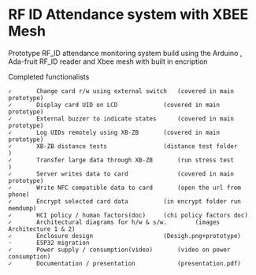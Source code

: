 # RF ID Attendance system with XBEE Mesh
Prototype RF_ID attendance monitoring  system build using the  Arduino , 
Ada-fruit RF_ID reader and Xbee mesh with built in encription

Completed functionalists 

	✓		Change card r/w using external switch	(covered in main prototype)	
	✓		Display card UID on LCD				(covered in main prototype)	
	✓		External buzzer to indicate states		(covered in main prototype)
	✓		Log UIDs remotely using XB-ZB		(covered in main prototype)
	✓		XB-ZB distance tests				(distance test folder		)		
	✓		Transfer large data through XB-ZB		(run stress test 			)
	✓		Server writes data to card				(covered in main prototype)		
	✓		Write NFC compatible data to card		(open the url from phone)
	✓		Encrypt selected card data			(in encrypt folder run memdump)		
	✓		HCI policy / human factors(doc)		(chi policy factors doc)	
	✓		Architectural diagrams for h/w & s/w.        (images Architecture 1 & 2)
	✓		Enclosure design					(Desigh.png+prototype)
	◦		ESP32 migration				
	✓		Power supply / consumption(video)		(video on power consumption)	
	✓		Documentation / presentation			(presentation.pdf)				

